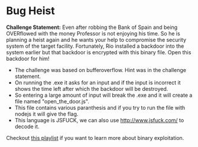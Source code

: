 # Bug Heist

**Challenge Statement:** Even after robbing the Bank of Spain and being OVERflowed with the money Professor is not enjoying his time. So he is planning a heist again and he wants your help to compromise the security system of the target facility. Fortunately, Rio installed a backdoor into the system earlier but that backdoor is encrypted with this binary file. Open this backdoor for him!

- The challenge was based on bufferoverflow. Hint was in the challenge statement.
- On running the .exe it asks for an input and if the input is incorrect it shows the time left after which the backdoor will be destroyed.
- So entering a large amount of input will break the .exe and it will create a file named "open_the_door.js". 
- This file contains various paranthesis and if you try to run the file with nodejs it will give the flag.
- This language is JSFUCK, we can also use <http://www.jsfuck.com/> to decode it. 


Checkout [this playlist](https://www.youtube.com/playlist?list=PLhixgUqwRTjxglIswKp9mpkfPNfHkzyeN) if you want to learn more about binary exploitation. 